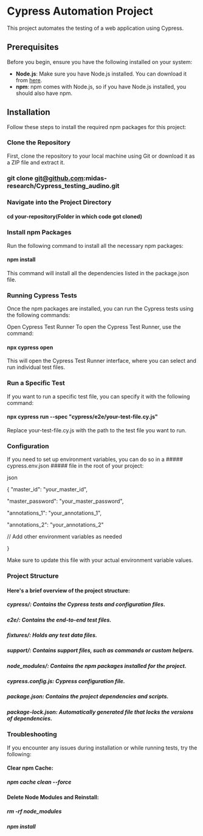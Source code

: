 # Cypress Automation Project

This project automates the testing of a web application using Cypress.

## Prerequisites

Before you begin, ensure you have the following installed on your system:

- **Node.js**: Make sure you have Node.js installed. You can download it from [here](https://nodejs.org/).
- **npm**: npm comes with Node.js, so if you have Node.js installed, you should also have npm.

## Installation

Follow these steps to install the required npm packages for this project:

### Clone the Repository

First, clone the repository to your local machine using Git or download it as a ZIP file and extract it.

### git clone git@github.com:midas-research/Cypress_testing_audino.git

### Navigate into the Project Directory

#### cd your-repository(Folder in which code got cloned)

### Install npm Packages

Run the following command to install all the necessary npm packages:

#### npm install

This command will install all the dependencies listed in the package.json file.

### Running Cypress Tests

Once the npm packages are installed, you can run the Cypress tests using the following commands:

Open Cypress Test Runner
To open the Cypress Test Runner, use the command:

#### npx cypress open

This will open the Cypress Test Runner interface, where you can select and run individual test files.

### Run a Specific Test

If you want to run a specific test file, you can specify it with the following command:

#### npx cypress run --spec "cypress/e2e/your-test-file.cy.js"

Replace your-test-file.cy.js with the path to the test file you want to run.

### Configuration

If you need to set up environment variables, you can do so in a ##### cypress.env.json ##### file in the root of your project:

json

{
"master_id": "your_master_id",

"master_password": "your_master_password",

"annotations_1": "your_annotations_1",

"annotations_2": "your_annotations_2"

// Add other environment variables as needed

}

Make sure to update this file with your actual environment variable values.

### Project Structure

#### Here's a brief overview of the project structure:

##### cypress/: Contains the Cypress tests and configuration files.

##### e2e/: Contains the end-to-end test files.

##### fixtures/: Holds any test data files.

##### support/: Contains support files, such as commands or custom helpers.

##### node_modules/: Contains the npm packages installed for the project.

##### cypress.config.js: Cypress configuration file.

##### package.json: Contains the project dependencies and scripts.

##### package-lock.json: Automatically generated file that locks the versions of dependencies.

### Troubleshooting

If you encounter any issues during installation or while running tests, try the following:

#### Clear npm Cache:

##### npm cache clean --force

#### Delete Node Modules and Reinstall:

##### rm -rf node_modules

##### npm install